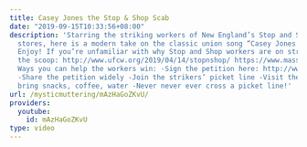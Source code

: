 ```yaml
---
title: Casey Jones the Stop & Shop Scab
date: "2019-09-15T10:33:56+08:00"
description: 'Starring the striking workers of New England’s Stop and Shop grocery
  stores, here is a modern take on the classic union song “Casey Jones the Union Scab.”
  Enjoy! If you’re unfamiliar with why Stop and Shop workers are on strike, here’s
  the scoop: http://www.ufcw.org/2019/04/14/stopnshop/ https://www.massaflcio.org/system/files/stop_and_shop_key_facts.pdf?link_id=0&can_id=8c9addcad9e89642bf169167e8005230&source=email-how-to-support-the-strike&email_referrer=email_528366&email_subject=how-to-support-the-strike
  Ways you can help the workers win: -Sign the petition here: http://www.ufcw.org/supportstopandshopworkers/
  -Share the petition widely -Join the strikers’ picket line -Visit the strikers,
  bring snacks, coffee, water -Never never ever cross a picket line!'
url: /mysticmuttering/mAzHaGoZKvU/
providers:
  youtube:
    id: mAzHaGoZKvU
type: video
---
```

